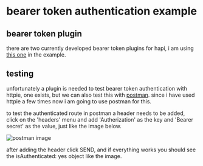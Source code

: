 # bearer token authentication example

## bearer token plugin

there are two currently developed bearer token plugins for hapi, i am using
[this one](https://github.com/johnbrett/hapi-auth-bearer-token) in the example.

## testing
unfortunately a plugin is needed to test bearer token authentication with httpie, one exists, but we can 
also test this with [postman](https://www.getpostman.com/). since i have used
httpie a few times now i am going to use postman for this.

to test the authenticated route in postman a header needs to be added, click on
the 'headers' menu and add 'Autherization' as the key and 'Bearer secret' as the
value, just like the image below.

![postman image](./pman.png)

after adding the header click SEND, and if everything works you should see the
isAuthenticated: yes object like the image.
